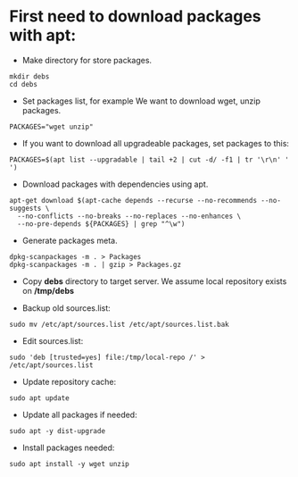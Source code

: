 # First need to download packages with apt:

- Make directory for store packages.
```
mkdir debs
cd debs
```

- Set packages list, for example We want to download wget, unzip packages.
```
PACKAGES="wget unzip"
```

- If you want to download all upgradeable packages, set packages to this:
```
PACKAGES=$(apt list --upgradable | tail +2 | cut -d/ -f1 | tr '\r\n' ' ')
```

- Download packages with dependencies using apt.
```
apt-get download $(apt-cache depends --recurse --no-recommends --no-suggests \
  --no-conflicts --no-breaks --no-replaces --no-enhances \
  --no-pre-depends ${PACKAGES} | grep "^\w")
```

- Generate packages meta.
```
dpkg-scanpackages -m . > Packages
dpkg-scanpackages -m . | gzip > Packages.gz
```

- Copy **debs** directory to target server. We assume local repository exists on **/tmp/debs**

- Backup old sources.list:
```
sudo mv /etc/apt/sources.list /etc/apt/sources.list.bak
```

- Edit sources.list:
```
sudo 'deb [trusted=yes] file:/tmp/local-repo /' > /etc/apt/sources.list
```

- Update repository cache:
```
sudo apt update
```

- Update all packages if needed:
```
sudo apt -y dist-upgrade
```

- Install packages needed:
```
sudo apt install -y wget unzip
```

